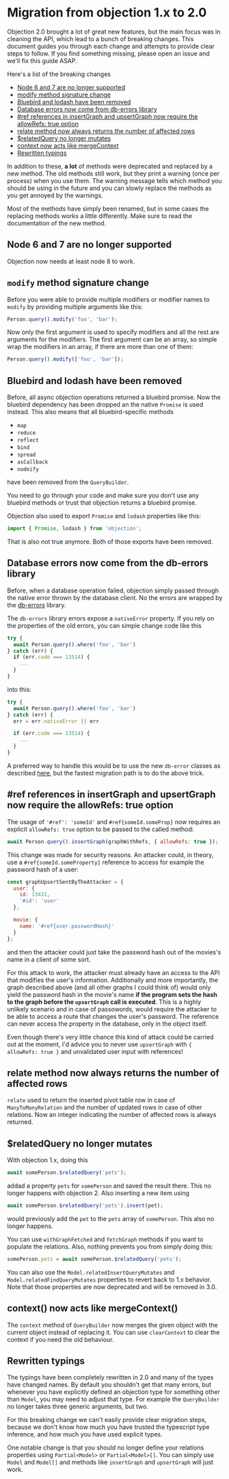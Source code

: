 # Migration from objection 1.x to 2.0

Objection 2.0 brought a lot of great new features, but the main focus was in cleaning the API, which lead to a bunch of breaking changes. This document guides you through each change and attempts to provide clear steps to follow. If you find something missing, please open an issue and we'll fix this guide ASAP.

Here's a list of the breaking changes

- [Node 6 and 7 are no longer supported](#node-6-and-7-are-no-longer-supported)
- [modify method signature change](#modify-method-signature-change)
- [Bluebird and lodash have been removed](#bluebird-and-lodash-have-been-removed)
- [Database errors now come from db-errors library](#database-errors-now-come-from-the-db-errors-library)
- [#ref references in insertGraph and upsertGraph now require the allowRefs: true option](#ref-references-in-insertgraph-and-upsertgraph-now-require-the-allowrefs-true-option)
- [relate method now always returns the number of affected rows](#relate-method-now-always-returns-the-number-of-affected-rows)
- [\$relatedQuery no longer mutates](#relatedquery-no-longer-mutates)
- [context now acts like mergeContext](#context-now-acts-like-mergecontext)
- [Rewritten typings](#rewritten-typings)

In addition to these, **a lot** of methods were deprecated and replaced by a new method. The old methods still work, but they print a warning (once per process) when you use them. The warning message tells which method you should be using in the future and you can slowly replace the methods as you get annoyed by the warnings.

Most of the methods have simply been renamed, but in some cases the replacing methods works a little differently. Make sure to read the documentation of the new method.

## Node 6 and 7 are no longer supported

Objection now needs at least node 8 to work.

## `modify` method signature change

Before you were able to provide multiple modifiers or modifier names to `modify` by providing multiple arguments like this:

```js
Person.query().modify('foo', 'bar');
```

Now only the first argument is used to specify modifiers and all the rest are arguments for the modifiers. The first argument can be an array, so simple wrap the modifiers in an array, if there are more than one of them:

```js
Person.query().modify(['foo', 'bar']);
```

## Bluebird and lodash have been removed

Before, all async objection operations returned a bluebird promise. Now the bluebird dependency has been dropped an the native `Promise` is used instead. This also means that all bluebird-specific methods

- `map`
- `reduce`
- `reflect`
- `bind`
- `spread`
- `asCallback`
- `nodeify`

have been removed from the `QueryBuilder`.

You need to go through your code and make sure you don't use any bluebird methods or trust that objection returns a bluebird promise.

Objection also used to export `Promise` and `lodash` properties like this:

```js
import { Promise, lodash } from 'objection';
```

That is also not true anymore. Both of those exports have been removed.

## Database errors now come from the db-errors library

Before, when a database operation failed, objection simply passed through the native error thrown by the database client. No the errors are wrapped by the [db-errors](https://github.com/Vincit/db-errors) library.

The `db-errors` library errors expose a `nativeError` property. If you rely on the properties of the old errors, you can simple change code like this

```js
try {
  await Person.query().where('foo', 'bar')
} catch (err) {
  if (err.code === 13514) {
    ...
  }
}
```

into this:

```js
try {
  await Person.query().where('foo', 'bar')
} catch (err) {
  err = err.nativeError || err

  if (err.code === 13514) {
    ...
  }
}
```

A preferred way to handle this would be to use the new `db-error` classes as described [here](http://localhost:8080/objection.js/recipes/error-handling.html#error-handling), but the fastest migration path is to do the above trick.

## #ref references in insertGraph and upsertGraph now require the allowRefs: true option

The usage of `'#ref': 'someId'` and `#ref{someId.someProp}` now requires an explicit `allowRefs: true` option to be passed to the called method:

```js
await Person.query().insertGraph(graphWithRefs, { allowRefs: true });
```

This change was made for security reasons. An attacker could, in theory, use a `#ref{someId.someProperty}` reference to access for example the password hash of a user:

```js
const graphUpsertSentByTheAttacker = {
  user: {
    id: 13431,
    '#id': 'user'
  },

  movie: {
    name: '#ref{user.passwordHash}'
  }
};
```

and then the attacker could just take the password hash out of the movies's name in a client of some sort.

For this attack to work, the attacker must already have an access to the API that modifies the user's information. Additionally and more importantly, the graph described above (and all other graphs I could think of) would only yield the password hash in the movie's name **if the program sets the hash to the graph before the `upsertGraph` call is executed**. This is a highly unlikely scenario and in case of passowords, would require the attacker to be able to access a route that changes the user's password. The reference can never access the property in the database, only in the object itself.

Even though there's very little chance this kind of attack could be carried out at the moment, I'd advice you to never use `upsertGraph` with `{ allowRefs: true }` and unvalidated user input with references!

## relate method now always returns the number of affected rows

`relate` used to return the inserted pivot table row in case of `ManyToManyRelation` and the number of updated rows in case of other relations. Now an integer indicating the number of affected rows is always returned.

## \$relatedQuery no longer mutates

With objection 1.x, doing this

```js
await somePerson.$relatedQuery('pets');
```

addad a property `pets` for `somePerson` and saved the result there. This no longer happens with objection 2. Also inserting a new item using

```js
await somePerson.$relatedQuery('pets').insert(pet);
```

would previously add the `pet` to the `pets` array of `somePerson`. This also no longer happens.

You can use `withGraphFetched` and `fetchGraph` methods if you want to populate the relations. Also, nothing prevents you from simply doing this:

```js
somePerson.pets = await somePerson.$relatedQuery('pets');
```

You can also use the `Model.relatedInsertQueryMutates` and `Model.relatedFindQueryMutates` properties to revert back to 1.x behavior. Note that those properties are now deprecated and will be removed in 3.0.

## context() now acts like mergeContext()

The `context` method of `QueryBuilder` now merges the given object with the current object instead of replacing it. You can use `clearContext` to clear the context if you need the old behaviour.

## Rewritten typings

The typings have been completely rewritten in 2.0 and many of the types have changed names. By default you shouldn't get that many errors, but whenever you have explicitly defined an objection type for something other than `Model`, you may need to adjust that type. For example the `QueryBuilder` no longer takes three generic arguments, but two.

For this breaking change we can't easily provide clear migration steps, because we don't know how much you have trusted the typescript type inference, and how much you have used explicit types.

One notable change is that you should no longer define your relations properties using `Partial<Model>` or `Partial<Model>[]`. You can simply use `Model` and `Model[]` and methods like `insertGraph` and `upsertGraph` will just work.
